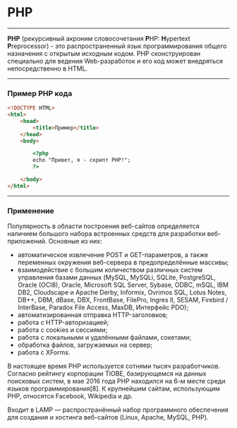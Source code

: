 # PHP
---

**PHP** (рекурсивный акроним словосочетания **P**HP: **H**ypertext **P**reprocessor) - это распространенный язык программирования общего назначения с открытым исходным кодом. PHP сконструирован специально для ведения Web-разработок и его код может внедряться непосредственно в HTML.

---

### Пример PHP кода
```html
<!DOCTYPE HTML>
<html>
    <head>
        <title>Пример</title>
    </head>
    <body>

        <?php
        echo "Привет, я - скрипт PHP!";
        ?>

    </body>
</html>
```

---

### Применение
Популярность в области построения веб-сайтов определяется наличием большого набора встроенных средств для разработки веб-приложений. Основные из них:
- автоматическое извлечение POST и GET-параметров, а также переменных окружения веб-сервера в предопределённые массивы;
- взаимодействие с большим количеством различных систем управления базами данных (MySQL, MySQLi, SQLite, PostgreSQL, Oracle (OCI8), Oracle, Microsoft SQL Server, Sybase, ODBC, mSQL, IBM DB2, Cloudscape и Apache Derby, Informix, Ovrimos SQL, Lotus Notes, DB++, DBM, dBase, DBX, FrontBase, FilePro, Ingres II, SESAM, Firebird / InterBase, Paradox File Access, MaxDB, Интерфейс PDO);
- автоматизированная отправка HTTP-заголовков;
- работа с HTTP-авторизацией;
- работа с cookies и сессиями;
- работа с локальными и удалёнными файлами, сокетами;
- обработка файлов, загружаемых на сервер;
- работа с XForms.

В настоящее время PHP используется сотнями тысяч разработчиков. Согласно рейтингу корпорации TIOBE, базирующемся на данных поисковых систем, в мае 2016 года PHP находился на 6-м месте среди языков программирования[8]. К крупнейшим сайтам, использующим PHP, относятся Facebook, Wikipedia и др.

Входит в LAMP — распространённый набор программного обеспечения для создания и хостинга веб-сайтов (Linux, Apache, MySQL, PHP).
